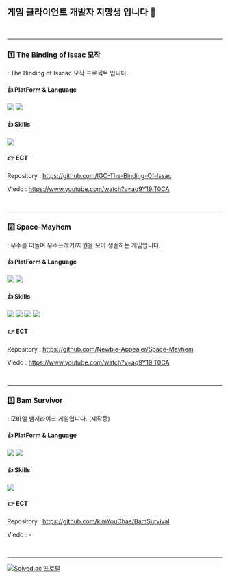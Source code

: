 ## 게임 클라이언트 개발자 지망생 입니다 👋
</br>

<hr>

### 1️⃣ The Binding of Issac 모작 
: The Binding of Isscac 모작 프로젝트 입니다.

#### 👍 PlatForm & Language
<img src="https://img.shields.io/badge/UNITY-3C5280?style=flat-square&logo=Unity&logoColor=white"/> <img src="https://img.shields.io/badge/C%23-00599C?style=flat-square&logo=c-sharp&logoColor=white"/>
#### 👍 Skills
<img src="https://img.shields.io/badge/FSM-9146FF?style=flat-square&logoColor=white"/> 

#### 👉 ECT
Repository  : https://github.com/IGC-The-Binding-Of-Issac

Viedo       : https://www.youtube.com/watch?v=aq9Y19iT0CA

</br>
<hr>

### 2️⃣ Space-Mayhem
: 우주를 떠돌며 우주쓰레기/자원을 모아 생존하는 게임입니다.

#### 👍 PlatForm & Language
<img src="https://img.shields.io/badge/UNITY-3C5280?style=flat-square&logo=Unity&logoColor=white"/> <img src="https://img.shields.io/badge/C%23-00599C?style=flat-square&logo=c-sharp&logoColor=white"/>
#### 👍 Skills
<img src="https://img.shields.io/badge/RAYCAST-F46D01?style=flat-square"/> <img src="https://img.shields.io/badge/Object Pooling-18BFFF?style=flat-square"/>
<img src="https://img.shields.io/badge/Map Generate-FF4F8B?style=flat-square"/> <img src="https://img.shields.io/badge/Optimization-FDEE21?style=flat-square"/> 

#### 👉 ECT
Repository  : https://github.com/Newbie-Appealer/Space-Mayhem

Viedo       : https://www.youtube.com/watch?v=aq9Y19iT0CA

</br>
<hr>

### 3️⃣ Bam Survivor
: 모바일 뱀서라이크 게임입니다. (제작중)

#### 👍 PlatForm & Language
<img src="https://img.shields.io/badge/UNITY-3C5280?style=flat-square&logo=Unity&logoColor=white"/> <img src="https://img.shields.io/badge/C%23-00599C?style=flat-square&logo=c-sharp&logoColor=white"/>
#### 👍 Skills
<img src="https://img.shields.io/badge/?-F46D01?style=flat-square"/> 

#### 👉 ECT
Repository  : https://github.com/kimYouChae/BamSurvival

Viedo       : -

</br>
<hr>

[![Solved.ac
프로필](http://mazassumnida.wtf/api/v2/generate_badge?boj=kjhstar2486)](https://solved.ac/kjhstar2486)
